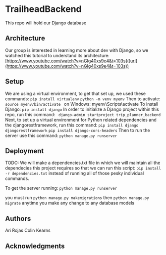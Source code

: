 # TrailheadBackend

This repo will hold our Django database

## Architecture

Our group is interested in learning more about dev with Django, so we watched this tutorial to understand its architecture: [https://www.youtube.com/watch?v=nGIg40xs9e4&t=103s]([url](https://www.youtube.com/watch?v=nGIg40xs9e4&t=103s))

## Setup

We are using a virtual environment, to get that set up, we used these commands: 
` pip install virtualenv `
`python -m venv myenv`
Then to activate: 
`source myenv/bin/activate `
on Windows: myenv\Scripts\activate
To install Django: 
`pip install django`
In order to initialize a Django project within this repo, run this command: 
` django-admin startproject trip_planner_backend`
Next, to set up a virtual environment for Python related dependencies and the djangorestframework, run this command: 
`pip install django djangorestframework`
`pip install django-cors-headers`
Then to run the server use this command: 
`python manage.py runserver`


## Deployment

TODO: We will make a dependencies.txt file in which we will maintain all the dependecies this project requires so that we can run this script: 
`pip install -r dependencies.txt` instead of running all of those pesky individual commands. 

To get the server running: `python manage.py runserver`

you must run `python manage.py makemigrations` then `python manage.py migrate` anytime you make any change to any database models  

## Authors

Ari Rojas
Colin Kearns

## Acknowledgments


